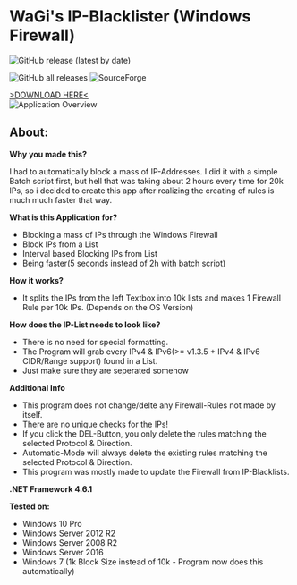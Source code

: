 # WaGi's IP-Blacklister (Windows Firewall)
![GitHub release (latest by date)](https://img.shields.io/github/v/release/WaGi-Coding/WaGis-Mass-IP-Blacklister-Windows?label=Latest%20Version&style=for-the-badge)

![GitHub all releases](https://img.shields.io/github/downloads/WaGi-Coding/WaGis-Mass-IP-Blacklister-Windows/total?label=Github%20Release%20Downloads)
![SourceForge](https://img.shields.io/sourceforge/dt/wagi-ip-blacklister?label=SourceForge%20Downloads)

[>DOWNLOAD HERE<](https://github.com/WaGi-Coding/WaGis-Mass-IP-Blacklister-Windows/releases)  
![Application Overview](https://i.imgur.com/Pn7tANy.png)



## About:

__Why you made this?__

I had to automatically block a mass of IP-Addresses. I did it with a simple Batch script first, but hell that was taking about 2 hours every time for 20k IPs, so i decided to create this app after realizing the creating of rules is much much faster that way.

__What is this Application for?__

* Blocking a mass of IPs through the Windows Firewall
* Block IPs from a List
* Interval based Blocking IPs from List
* Being faster(5 seconds instead of 2h with batch script)

__How it works?__

* It splits the IPs from the left Textbox into 10k lists and makes 1 Firewall Rule per 10k IPs. (Depends on the OS Version)

__How does the IP-List needs to look like?__

* There is no need for special formatting.
* The Program will grab every IPv4 & IPv6(>= v1.3.5 + IPv4 & IPv6 CIDR/Range support) found in a List.
* Just make sure they are seperated somehow

__Additional Info__
* This program does not change/delte any Firewall-Rules not made by itself.
* There are no unique checks for the IPs!
* If you click the DEL-Button, you only delete the rules matching the selected Protocol & Direction.
* Automatic-Mode will always delete the existing rules matching the selected Protocol & Direction.
* This program was mostly made to update the Firewall from IP-Blacklists.

__.NET Framework 4.6.1__

__Tested on:__
* Windows 10 Pro
* Windows Server 2012 R2
* Windows Server 2008 R2
* Windows Server 2016
* Windows 7 (1k Block Size instead of 10k - Program now does this automatically)
